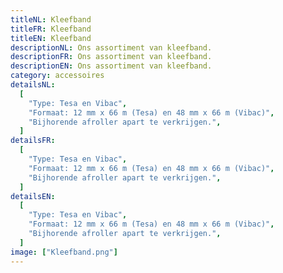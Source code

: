 ```yaml
---
titleNL: Kleefband
titleFR: Kleefband
titleEN: Kleefband
descriptionNL: Ons assortiment van kleefband.
descriptionFR: Ons assortiment van kleefband.
descriptionEN: Ons assortiment van kleefband.
category: accessoires
detailsNL:
  [
    "Type: Tesa en Vibac",
    "Formaat: 12 mm x 66 m (Tesa) en 48 mm x 66 m (Vibac)",
    "Bijhorende afroller apart te verkrijgen.",
  ]
detailsFR:
  [
    "Type: Tesa en Vibac",
    "Formaat: 12 mm x 66 m (Tesa) en 48 mm x 66 m (Vibac)",
    "Bijhorende afroller apart te verkrijgen.",
  ]
detailsEN:
  [
    "Type: Tesa en Vibac",
    "Formaat: 12 mm x 66 m (Tesa) en 48 mm x 66 m (Vibac)",
    "Bijhorende afroller apart te verkrijgen.",
  ]
image: ["Kleefband.png"]
---
```


